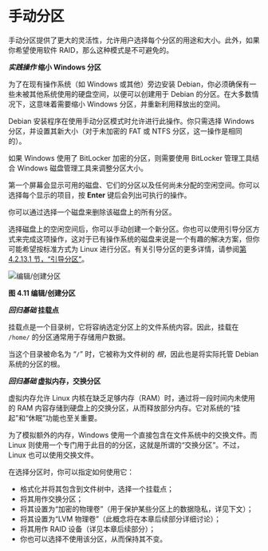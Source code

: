 # 手动分区

手动分区提供了更大的灵活性，允许用户选择每个分区的用途和大小。此外，如果你希望使用软件 RAID，那么这种模式是不可避免的。

**_实践操作_ 缩小 Windows 分区**

为了在现有操作系统（如 Windows 或其他）旁边安装 Debian，你必须确保有一些未被其他系统使用的硬盘空间，以便可以创建用于 Debian 的分区。在大多数情况下，这意味着需要缩小 Windows 分区，并重新利用释放出的空间。

Debian 安装程序在使用手动分区模式时允许进行此操作。你只需选择 Windows 分区，并设置其新大小（对于未加密的 FAT 或 NTFS 分区，这一操作是相同的）。

如果 Windows 使用了 BitLocker 加密的分区，则需要使用 BitLocker 管理工具结合 Windows 磁盘管理工具来调整分区大小。

第一个屏幕会显示可用的磁盘、它们的分区以及任何尚未分配的空闲空间。你可以选择每个显示的项目，按 **Enter** 键后会列出可执行的操作。

你可以通过选择一个磁盘来删除该磁盘上的所有分区。

选择磁盘上的空闲空间后，你可以手动创建一个新分区。你也可以使用引导分区方式来完成这项操作，这对于已有操作系统的磁盘来说是一个有趣的解决方案，但你可能希望按标准方式为 Linux 进行分区。有关引导分区的更多详情，请参阅[第 4.2.13.1 节，“引导分区”](https://www.debian.org/doc/manuals/debian-handbook/sect.installation-steps.en.htmlsect.installation-steps.en.html#sect.install-autopartman-mode)。

![编辑/创建分区](https://www.debian.org/doc/manuals/debian-handbook/sect.installation-steps.en.htmlimages.en/inst-partman-partition.png)

**图 4.11 编辑/创建分区**

**_回归基础_ 挂载点**

挂载点是一个目录树，它将容纳选定分区上的文件系统内容。因此，挂载在 `/home/` 的分区通常用于存储用户数据。

当这个目录被命名为 “`/`” 时，它被称为文件树的 _根_，因此也是将实际托管 Debian 系统的分区的根。

**_回归基础_ 虚拟内存，交换分区**

虚拟内存允许 Linux 内核在缺乏足够内存（RAM）时，通过将一段时间内未使用的 RAM 内容存储到硬盘上的交换分区，从而释放部分内存。它对系统的“挂起”和“休眠”功能也至关重要。

为了模拟额外的内存，Windows 使用一个直接包含在文件系统中的交换文件。而 Linux 则使用一个专门用于此目的的分区，这就是所谓的“交换分区”。不过，Linux 也可以使用交换文件。

在选择分区时，你可以指定如何使用它：

-   格式化并将其包含到文件树中，选择一个挂载点；
-   将其用作交换分区；
-   将其设置为“加密的物理卷”（用于保护某些分区上的数据隐私，详见下文）；
-   将其设置为“LVM 物理卷”（此概念将在本章后续部分详细讨论）；
-   将其用作 RAID 设备（详见本章后续部分）；
-   你也可以选择不使用该分区，从而保持其不变。